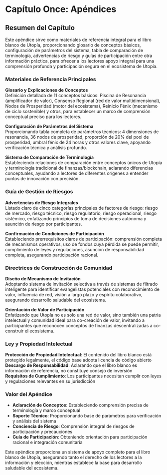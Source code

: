 # Capítulo Once: Apéndices

## Resumen del Capítulo

Este apéndice sirve como materiales de referencia integral para el libro blanco de Utopía, proporcionando glosario de conceptos básicos, configuración de parámetros del sistema, tabla de comparación de terminología, advertencias de riesgo y guías de participación entre otra información práctica, para ofrecer a los lectores apoyo integral para una comprensión profunda y participación segura en el ecosistema de Utopía.

### Materiales de Referencia Principales

**Glosario y Explicaciones de Conceptos**  
Definición detallada de 11 conceptos básicos: Piscina de Resonancia (amplificador de valor), Consenso Regional (red de valor multidimensional), Nodos de Prosperidad (motor del ecosistema), Reinicio Fénix (mecanismo de ciclo sostenible) y otros, para establecer un marco de comprensión conceptual preciso para los lectores.

**Configuración de Parámetros del Sistema**  
Proporcionando tabla completa de parámetros técnicos: 4 dimensiones de resonancia, 36 nodos de prosperidad, proporción de 20% del pool de prosperidad, umbral fénix de 24 horas y otros valores clave, apoyando verificación técnica y análisis profundo.

**Sistema de Comparación de Terminología**  
Estableciendo relaciones de comparación entre conceptos únicos de Utopía y terminología tradicional de finanzas/blockchain, aclarando diferencias conceptuales, ayudando a lectores de diferentes orígenes a entender puntos de innovación con precisión.

### Guía de Gestión de Riesgos

**Advertencias de Riesgo Integrales**  
Listado claro de cinco categorías principales de factores de riesgo: riesgo de mercado, riesgo técnico, riesgo regulatorio, riesgo operacional, riesgo sistémico, enfatizando principios de toma de decisiones autónoma y asunción de riesgo por participantes.

**Confirmación de Condiciones de Participación**  
Estableciendo prerrequisitos claros de participación: comprensión completa de mecanismos operativos, uso de fondos cuya pérdida se puede permitir, cumplimiento de leyes y regulaciones, asunción de responsabilidad completa, asegurando participación racional.

### Directrices de Construcción de Comunidad

**Diseño de Mecanismo de Invitación**  
Adoptando sistema de invitación selectiva a través de sistemas de filtrado inteligente para identificar evangelistas potenciales con reconocimiento de valor, influencia de red, visión a largo plazo y espíritu colaborativo, asegurando desarrollo saludable del ecosistema.

**Orientación de Valor de Participación**  
Enfatizando que Utopía no es solo una red de valor, sino también una patria intelectual y comunidad ideal para co-creación de valor, invitando a participantes que reconocen conceptos de finanzas descentralizadas a co-construir el ecosistema.

### Ley y Propiedad Intelectual

**Protección de Propiedad Intelectual**: El contenido del libro blanco está protegido legalmente, el código base adopta licencia de código abierto  
**Descargo de Responsabilidad**: Aclarando que el libro blanco es información de referencia, no constituye consejo de inversión  
**Requisitos de Cumplimiento**: Los participantes necesitan cumplir con leyes y regulaciones relevantes en su jurisdicción

### Valor del Apéndice

* **Aclaración de Conceptos**: Estableciendo comprensión precisa de terminología y marco conceptual
* **Soporte Técnico**: Proporcionando base de parámetros para verificación y análisis del sistema
* **Conciencia de Riesgo**: Comprensión integral de riesgos de participación y precauciones
* **Guía de Participación**: Obteniendo orientación para participación racional e integración comunitaria

Este apéndice proporciona un sistema de apoyo completo para el libro blanco de Utopía, asegurando tanto el derecho de los lectores a la información y elección, mientras establece la base para desarrollo saludable del ecosistema.